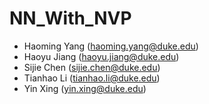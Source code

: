 # NN_With_NVP

* Haoming Yang (haoming.yang@duke.edu)
* Haoyu Jiang (haoyu.jiang@duke.edu)
* Sijie Chen (sijie.chen@duke.edu)
* Tianhao Li (tianhao.li@duke.edu)
* Yin Xing (yin.xing@duke.edu)
